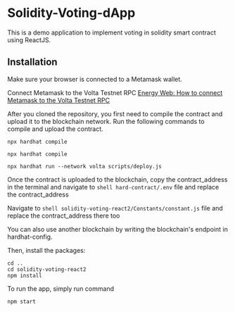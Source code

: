# Solidity-Voting-dApp

This is a demo application to implement voting in solidity smart contract using ReactJS. 


## Installation

Make sure your browser is connected to a Metamask wallet.

Connect Metamask to the Volta Testnet RPC
[Energy Web: How to connect Metamask to the Volta Testnet RPC](https://youtu.be/ThKW18ZZalg?si=hWgnxn--OvMPN1HH)

After you cloned the repository, you first need to compile the contract and upload it to the blockchain network. Run the following commands to compile and upload the contract.

```shell
npx hardhat compile
```
```shell
npx hardhat compile
```
```shell
npx hardhat run --network volta scripts/deploy.js
```

Once the contract is uploaded to the blockchain, copy the contract_address in the terminal and navigate to `shell hard-contract/.env` file and replace the contract_address

Navigate to `shell solidity-voting-react2/Constants/constant.js` file and replace the contract_address there too

You can also use another blockchain by writing the blockchain's endpoint in hardhat-config.

Then, install the packages: 

```shell
cd ..
cd solidity-voting-react2
npm install
```

To run the app, simply run command

```shell
npm start
```

